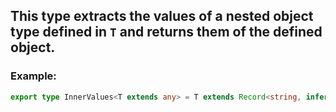 ## This type extracts the values of a nested object type defined in `T` and returns them of the defined object.
### Example:
```ts
export type InnerValues<T extends any> = T extends Record<string, infer U> ? U : never;
```
